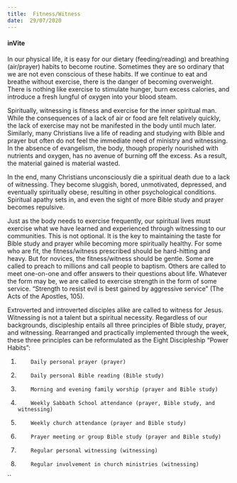 ```yaml
---
title:  Fitness/Witness
date:  29/07/2020
---
```


#### inVite

In our physical life, it is easy for our dietary (feeding/reading) and breathing (air/prayer) habits to become routine. Sometimes they are so ordinary that we are not even conscious of these habits. If we continue to eat and breathe without exercise, there is the danger of becoming overweight. There is nothing like exercise to stimulate hunger, burn excess calories, and introduce a fresh lungful of oxygen into your blood steam.

Spiritually, witnessing is fitness and exercise for the inner spiritual man. While the consequences of a lack of air or food are felt relatively quickly, the lack of exercise may not be manifested in the body until much later. Similarly, many Christians live a life of reading and studying with Bible and prayer but often do not feel the immediate need of ministry and witnessing. In the absence of evangelism, the body, though properly nourished with nutrients and oxygen, has no avenue of burning off the excess. As a result, the material gained is material wasted.

In the end, many Christians unconsciously die a spiritual death due to a lack of witnessing. They become sluggish, bored, unmotivated, depressed, and eventually spiritually obese, resulting in other psychological conditions. Spiritual apathy sets in, and even the sight of more Bible study and prayer becomes repulsive.

Just as the body needs to exercise frequently, our spiritual lives must exercise what we have learned and experienced through witnessing to our communities. This is not optional. It is the key to maintaining the taste for Bible study and prayer while becoming more spiritually healthy. For some who are fit, the fitness/witness prescribed should be hard-hitting and heavy. But for novices, the fitness/witness should be gentle. Some are called to preach to millions and call people to baptism. Others are called to meet one-on-one and offer answers to their questions about life. Whatever the form may be, we are called to exercise strength in the form of some service. “Strength to resist evil is best gained by aggressive service” (The Acts of the Apostles, 105).

Extroverted and introverted disciples alike are called to witness for Jesus. Witnessing is not a talent but a spiritual necessity. Regardless of our backgrounds, discipleship entails all three principles of Bible study, prayer, and witnessing. Rearranged and practically implemented through the week, these three principles can be reformulated as the Eight Discipleship “Power Habits”:

1.         Daily personal prayer (prayer)

2.         Daily personal Bible reading (Bible study)

3.         Morning and evening family worship (prayer and Bible study)

4.         Weekly Sabbath School attendance (prayer, Bible study, and witnessing)

5.         Weekly church attendance (prayer and Bible study)

6.         Prayer meeting or group Bible study (prayer and Bible study)

7.         Regular personal witnessing (witnessing)

8.         Regular involvement in church ministries (witnessing)

``